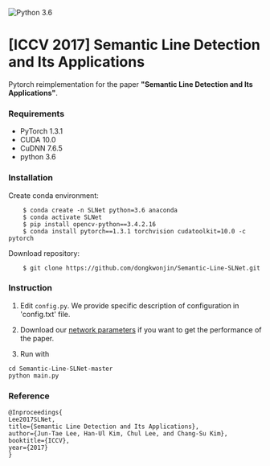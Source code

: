 ![Python 3.6](https://img.shields.io/badge/python-3.6-green.svg)

# [ICCV 2017] Semantic Line Detection and Its Applications

<!--
![IVOS Image](Overall_Network.png)

\\[[Project page]](https://openreview.net/forum?id=bo_lWt_aA)
\\[[arXiv]](https://arxiv.org/abs/2007.08139)
-->

Pytorch reimplementation for the paper **"Semantic Line Detection and Its Applications"**.

### Requirements
- PyTorch 1.3.1
- CUDA 10.0
- CuDNN 7.6.5
- python 3.6

### Installation
Create conda environment:
```
    $ conda create -n SLNet python=3.6 anaconda
    $ conda activate SLNet
    $ pip install opencv-python==3.4.2.16
    $ conda install pytorch==1.3.1 torchvision cudatoolkit=10.0 -c pytorch
```

Download repository:
```
    $ git clone https://github.com/dongkwonjin/Semantic-Line-SLNet.git
```
### Instruction


1. Edit `config.py`. We provide specific description of configuration in 'config.txt' file.

2. Download our [network parameters](https://drive.google.com/file/d/1jrcu3R90U9XeG-jpOWIcoXcHimPsIaV-/view?usp=sharing) if you want to get the performance of the paper.


3. Run with 
```
cd Semantic-Line-SLNet-master
python main.py
```



### Reference
```
@Inproceedings{
Lee2017SLNet,
title={Semantic Line Detection and Its Applications},
author={Jun-Tae Lee, Han-Ul Kim, Chul Lee, and Chang-Su Kim},
booktitle={ICCV},
year={2017}
}
```
